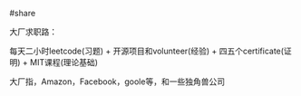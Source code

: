 #share

大厂求职路：

每天二小时leetcode(习题) + 开源项目和volunteer(经验) + 四五个certificate(证明) + MIT课程(理论基础)




大厂指，Amazon，Facebook，goole等，和一些独角兽公司

  

  

  
